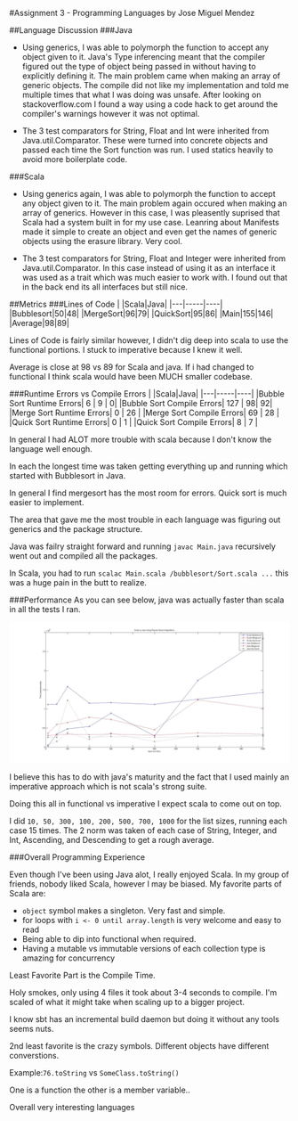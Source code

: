#Assignment 3 - Programming Languages
by Jose Miguel Mendez

##Language Discussion
###Java

* Using generics, I was able to polymorph the function to accept any object given to it. 
Java's Type inferencing meant that the compiler figured out the type of object being passed in without having to explicitly defining it.
The main problem came when making an array of generic objects. The compile did not like my implementation and told me multiple times that what I was doing was unsafe.
After looking on stackoverflow.com I found a way using a code hack to get around the compiler's warnings however it was not optimal.

* The 3 test comparators for String, Float and Int were inherited from Java.util.Comparator.
These were turned into concrete objects and passed each time the Sort function was run.
I used statics heavily to avoid more boilerplate code.

###Scala

* Using generics again, I was able to polymorph the function to accept any object given to it.
The main problem again occured when making an array of generics. However in this case, I was pleasently suprised that Scala had a system built in for my use case.
Leanring about Manifests made it simple to create an object and even get the names of generic objects using the erasure library. Very cool.

* The 3 test comparators for String, Float and Integer were inherited from Java.util.Comparator.
In this case instead of using it as an interface it was used as a trait which was much easier to work with. I found out that in the back end its all interfaces but still nice.

##Metrics
###Lines of Code
|   |Scala|Java|
|---|-----|----|
|Bubblesort|50|48|
|MergeSort|96|79|
|QuickSort|95|86|
|Main|155|146|
|Average|98|89|

Lines of Code is fairly similar however, I didn't dig deep into scala to use the functional portions. I stuck to imperative because I knew it well.

Average is close at 98 vs 89 for Scala and java. If i had changed to functional I think scala would have been MUCH smaller codebase.

###Runtime Errors vs Compile Errors
|   |Scala|Java|
|---|-----|----|
|Bubble Sort Runtime Errors| 6  | 9 |   0|
|Bubble Sort Compile Errors| 127 | 98|  92|
|Merge Sort Runtime Errors| 0 | 26 |
|Merge Sort Compile Errors| 69 | 28 |
|Quick Sort Runtime Errors| 0 | 1 |
|Quick Sort Compile Errors| 8 | 7 |

In general I had ALOT more trouble with scala because I don't know the language well enough.

In each the longest time was taken getting everything up and running which started with Bubblesort in Java.

In general I find mergesort has the most room for errors. Quick sort is much easier to implement.

The area that gave me the most trouble in each language was figuring out generics and the package structure.

Java was failry straight forward and running ```javac Main.java``` recursively went out and compiled all the packages.

In Scala, you had to run ```scalac Main.scala /bubblesort/Sort.scala ...``` this was a huge pain in the butt to realize.

###Performance
As you can see below, java was actually faster than scala in all the tests I ran.

![Performance Plot Java vs Scala](https://github.com/ObjectiveTruth/ScalaJavaSortComparison/raw/master/Assignment3_performance_plot.jpg)

I believe this has to do with java's maturity and the fact that I used mainly an imperative approach which is not scala's strong suite.

Doing this all in functional vs imperative I expect scala to come out on top.

I did ```10, 50, 300, 100, 200, 500, 700, 1000``` for the list sizes, running each case 15 times.
The 2 norm was taken of each case of String, Integer, and Int, Ascending, and Descending to get a rough average.

###Overall Programming Experience

Even though I've been using Java alot, I really enjoyed Scala. In my group of friends, nobody liked Scala, however I may be biased.
My favorite parts of Scala are:

* ```object``` symbol makes a singleton. Very fast and simple. 
* for loops with ```i <- 0 until array.length``` is very welcome and easy to read
* Being able to dip into functional when required.
* Having a mutable vs immutable versions of each collection type is amazing for concurrency

Least Favorite Part is the Compile Time.

Holy smokes, only using 4 files it took about 3-4 seconds to compile. I'm scaled of what it might take when scaling up to a bigger project.

I know sbt has an incremental build daemon but doing it without any tools seems nuts.

2nd least favorite is the crazy symbols. Different objects have different converstions. 

Example:```76.toString``` vs ```SomeClass.toString()```


One is a function the other is a member variable..

Overall very interesting languages


